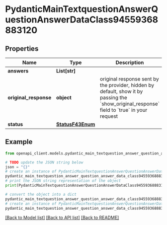 # PydanticMainTextquestionAnswerQuestionAnswerDataClass94559368883120


## Properties

Name | Type | Description | Notes
------------ | ------------- | ------------- | -------------
**answers** | **List[str]** |  | [optional] 
**original_response** | **object** | original response sent by the provider, hidden by default, show it by passing the &#x60;show_original_response&#x60; field to &#x60;true&#x60; in your request | [optional] 
**status** | [**StatusF43Enum**](StatusF43Enum.md) |  | 

## Example

```python
from openapi_client.models.pydantic_main_textquestion_answer_question_answer_data_class94559368883120 import PydanticMainTextquestionAnswerQuestionAnswerDataClass94559368883120

# TODO update the JSON string below
json = "{}"
# create an instance of PydanticMainTextquestionAnswerQuestionAnswerDataClass94559368883120 from a JSON string
pydantic_main_textquestion_answer_question_answer_data_class94559368883120_instance = PydanticMainTextquestionAnswerQuestionAnswerDataClass94559368883120.from_json(json)
# print the JSON string representation of the object
print(PydanticMainTextquestionAnswerQuestionAnswerDataClass94559368883120.to_json())

# convert the object into a dict
pydantic_main_textquestion_answer_question_answer_data_class94559368883120_dict = pydantic_main_textquestion_answer_question_answer_data_class94559368883120_instance.to_dict()
# create an instance of PydanticMainTextquestionAnswerQuestionAnswerDataClass94559368883120 from a dict
pydantic_main_textquestion_answer_question_answer_data_class94559368883120_form_dict = pydantic_main_textquestion_answer_question_answer_data_class94559368883120.from_dict(pydantic_main_textquestion_answer_question_answer_data_class94559368883120_dict)
```
[[Back to Model list]](../README.md#documentation-for-models) [[Back to API list]](../README.md#documentation-for-api-endpoints) [[Back to README]](../README.md)


